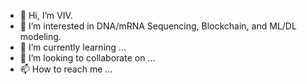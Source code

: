 - 👋 Hi, I’m VIV.
- 👀 I’m interested in DNA/mRNA Sequencing, Blockchain, and ML/DL modeling.
- 🌱 I’m currently learning ...
- 💞️ I’m looking to collaborate on ...
- 📫 How to reach me ...

<!---
wlfsn/wlfsn is a ✨ special ✨ repository because its `README.md` (this file) appears on your GitHub profile.
You can click the Preview link to take a look at your changes.
--->

